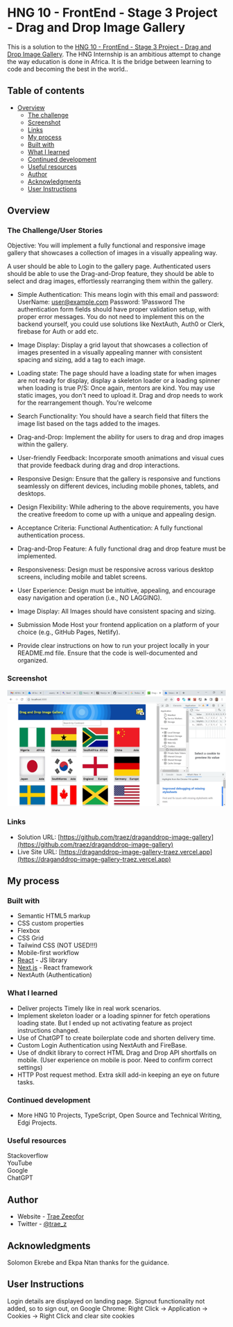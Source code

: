 # HNG 10 - FrontEnd - Stage 3 Project - Drag and Drop Image Gallery

This is a solution to the [HNG 10 - FrontEnd - Stage 3 Project - Drag and Drop Image Gallery](https://hngx.zuriboard.com/). The HNG Internship is an ambitious attempt to change the way education is done in Africa. It is the bridge between learning to code and becoming the best in the world..

## Table of contents

- [Overview](#overview)
  - [The challenge](#the-challenge)
  - [Screenshot](#screenshot)
  - [Links](#links)
  - [My process](#my-process)
  - [Built with](#built-with)
  - [What I learned](#what-i-learned)
  - [Continued development](#continued-development)
  - [Useful resources](#useful-resources)
  - [Author](#author)
  - [Acknowledgments](#acknowledgments)
  - [User Instructions](#userinstructions)

## Overview

### The Challenge/User Stories

Objective: You will implement a fully functional and responsive image gallery that showcases a collection of images in a visually appealing way.  

A user should be able to Login to the gallery page. Authenticated users should be able to use the Drag-and-Drop feature, they should be able to select and drag images, effortlessly rearranging them within the gallery.  

- Simple Authentication: 
This means login with this email and password:
UserName: user@example.com
Password: 1Password
The authentication form fields should have proper validation setup, with proper error messages. You do not need to implement this on the backend yourself, you could use solutions like NextAuth, Auth0 or Clerk, firebase for Auth or add etc.

- Image Display:
Display a grid layout that showcases a collection of images presented in a visually appealing manner with consistent spacing and sizing, add a tag to each image.

- Loading state:
The page should have a loading state for when images are not ready for display, display a skeleton loader or a loading spinner when loading is true
P/S: Once again, mentors are kind. You may use static images, you don't need to upload it. Drag and drop needs to work for the rearrangement though. You're welcome

- Search Functionality:
You should have a search field that filters the image list based on the tags added to the images.

- Drag-and-Drop:
Implement the ability for users to drag and drop images within the gallery.

- User-friendly Feedback:
Incorporate smooth animations and visual cues that provide feedback during drag and drop interactions.

- Responsive Design:
Ensure that the gallery is responsive and functions seamlessly on different devices, including mobile phones, tablets, and desktops.

- Design Flexibility:
While adhering to the above requirements, you have the creative freedom to come up with a unique and appealing design.

- Acceptance Criteria:
Functional Authentication: A fully functional authentication process.

- Drag-and-Drop Feature: A fully functional drag and drop feature must be implemented.

- Responsiveness: Design must be responsive across various desktop  screens, including mobile and tablet screens.

- User Experience: Design must be intuitive, appealing, and encourage easy navigation and operation (i.e., NO LAGGING).

- Image Display: All Images should have consistent spacing and sizing.

- Submission Mode
Host your frontend application on a platform of your choice (e.g., GitHub Pages, Netlify).

- Provide clear instructions on how to run your project locally in your README.md file.
Ensure that the code is well-documented and organized.

### Screenshot

![](/public/images/screenshot-desktop.png)

### Links

- Solution URL: [https://github.com/traez/draganddrop-image-gallery](https://github.com/traez/draganddrop-image-gallery)
- Live Site URL: [https://draganddrop-image-gallery-traez.vercel.app](https://draganddrop-image-gallery-traez.vercel.app)

## My process

### Built with

- Semantic HTML5 markup
- CSS custom properties
- Flexbox
- CSS Grid
- Tailwind CSS (NOT USED!!!)
- Mobile-first workflow
- [React](https://reactjs.org/) - JS library
- [Next.js](https://nextjs.org/) - React framework
- NextAuth (Authentication)

### What I learned

- Deliver projects Timely like in real work scenarios.  
- Implement skeleton loader or a loading spinner for fetch operations loading state. But I ended up not activating feature as project instructions changed.  
- Use of ChatGPT to create boilerplate code and shorten delivery time.  
- Custom Login Authentication using NextAuth and FireBase.   
- Use of dndkit library to correct HTML Drag and Drop API shortfalls on mobile. (User experience on mobile is poor. Need to confirm correct settings)
- HTTP Post request method. Extra skill add-in keeping an eye on future tasks.   

### Continued development

- More HNG 10 Projects, TypeScript, Open Source and Technical Writing, Edgi Projects.

### Useful resources

Stackoverflow  
YouTube  
Google  
ChatGPT

## Author

- Website - [Trae Zeeofor](https://github.com/traez)
- Twitter - [@trae_z](https://twitter.com/trae_z)

## Acknowledgments

Solomon Ekrebe and Ekpa Ntan thanks for the guidance.

## User Instructions

Login details are displayed on landing page.
Signout functionality not added, so to sign out, on Google Chrome: Right Click -> Application -> Cookies -> Right Click and clear site cookies